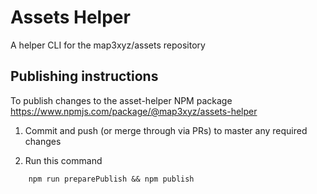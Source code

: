 # Assets Helper

A helper CLI for the map3xyz/assets repository


## Publishing instructions

To publish changes to the asset-helper NPM package https://www.npmjs.com/package/@map3xyz/assets-helper

1. Commit and push (or merge through via PRs) to master any required changes 

2. Run this command

```
    npm run preparePublish && npm publish
```